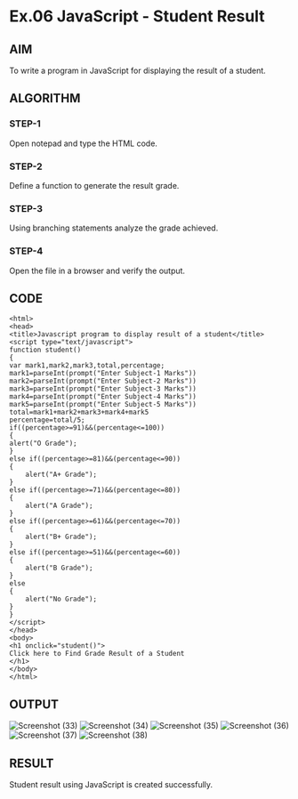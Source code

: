 # Ex.06 JavaScript - Student Result
## AIM
  To write a program in JavaScript for displaying the result of a student.

## ALGORITHM
### STEP-1
  Open notepad and type the HTML code.

### STEP-2
  Define a function to generate the result grade.

### STEP-3
  Using branching statements analyze the grade achieved.

### STEP-4
  Open the file in a browser and verify the output.
  
## CODE
```
<html>
<head>
<title>Javascript program to display result of a student</title>
<script type="text/javascript">
function student()
{
var mark1,mark2,mark3,total,percentage;
mark1=parseInt(prompt("Enter Subject-1 Marks"))
mark2=parseInt(prompt("Enter Subject-2 Marks"))
mark3=parseInt(prompt("Enter Subject-3 Marks"))
mark4=parseInt(prompt("Enter Subject-4 Marks"))
mark5=parseInt(prompt("Enter Subject-5 Marks"))
total=mark1+mark2+mark3+mark4+mark5
percentage=total/5;
if((percentage>=91)&&(percentage<=100))
{
alert("O Grade");
}
else if((percentage>=81)&&(percentage<=90))
{
    alert("A+ Grade");
}
else if((percentage>=71)&&(percentage<=80))
{
    alert("A Grade");
}
else if((percentage>=61)&&(percentage<=70))
{
    alert("B+ Grade");
}
else if((percentage>=51)&&(percentage<=60))
{
    alert("B Grade");
}
else
{
    alert("No Grade");
}
}
</script>
</head>
<body>
<h1 onclick="student()">
Click here to Find Grade Result of a Student
</h1>
</body>
</html>
```


## OUTPUT
![Screenshot (33)](https://github.com/SJanani16/Ex06_Web-Design/assets/168054215/bafbe97e-7769-4ce3-9d7f-b3edf8783530)
![Screenshot (34)](https://github.com/SJanani16/Ex06_Web-Design/assets/168054215/2233bdbb-1657-4d4d-88b0-f9ceb228c9b8)
![Screenshot (35)](https://github.com/SJanani16/Ex06_Web-Design/assets/168054215/a8a53131-1ce8-4a41-b7e5-9a874d69662f)
![Screenshot (36)](https://github.com/SJanani16/Ex06_Web-Design/assets/168054215/de957de1-0393-4f17-bf0c-7779502fa8a0)
![Screenshot (37)](https://github.com/SJanani16/Ex06_Web-Design/assets/168054215/ad5951d5-f455-4421-8b08-af38f464eb7f)
![Screenshot (38)](https://github.com/SJanani16/Ex06_Web-Design/assets/168054215/dc518bc1-1fa2-44ef-8a78-7e022d826317)







## RESULT
  Student result using JavaScript is created successfully.
